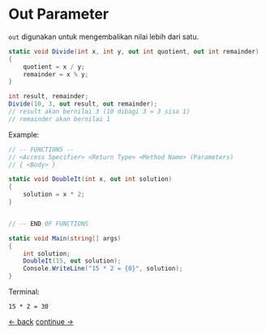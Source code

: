 # Out Parameter

`out` digunakan untuk mengembalikan nilai lebih dari satu.

```csharp
static void Divide(int x, int y, out int quotient, out int remainder)
{
    quotient = x / y;
    remainder = x % y;
}

int result, remainder;
Divide(10, 3, out result, out remainder);
// result akan bernilai 3 (10 dibagi 3 = 3 sisa 1)
// remainder akan bernilai 1
```

Example: <br>
```csharp
// -- FUNCTIONS --
// <Access Specifier> <Return Type> <Method Name> (Parameters)
// { <Body> } 

static void DoubleIt(int x, out int solution)
{
    solution = x * 2;
}


// -- END OF FUNCTIONS

static void Main(string[] args)
{
    int solution;
    DoubleIt(15, out solution);
    Console.WriteLine("15 * 2 = {0}", solution);
}
```


Terminal: 
```terminal
15 * 2 = 30
```









[<- back](https://github.com/QuackPlayground/csharp/blob/main/theory/basic/10.md)
[continue ->](https://github.com/QuackPlayground/csharp/blob/main/theory/basic/12.md)